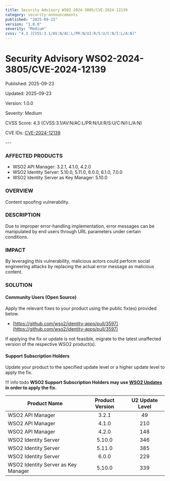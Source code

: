 ```yaml
---
title: Security Advisory WSO2-2024-3805/CVE-2024-12139
category: security-announcements
published: "2025-09-23" 
version: "1.0.0"
severity: "Medium"
cvss: "4.3 (CVSS:3.1/AV:N/AC:L/PR:N/UI:R/S:U/C:N/I:L/A:N)"
---
```


# Security Advisory WSO2-2024-3805/CVE-2024-12139

<p class="doc-info">Published: 2025-09-23</p> 
<p class="doc-info">Updated: 2025-09-23</p>
<p class="doc-info">Version: 1.0.0</p>
<p class="doc-info">Severity: Medium</p>
<p class="doc-info">CVSS Score: 4.3 (CVSS:3.1/AV:N/AC:L/PR:N/UI:R/S:U/C:N/I:L/A:N)</p>
<p class="doc-info">CVE IDs: <a href="https://www.cve.org/CVERecord?id=CVE-2024-12139">CVE-2024-12139</a></p>
---

### AFFECTED PRODUCTS
* WSO2 API Manager: 3.2.1, 4.1.0, 4.2.0
* WSO2 Identity Server: 5.10.0, 5.11.0, 6.0.0, 6.1.0, 7.0.0
* WSO2 Identity Server as Key Manager: 5.10.0


### OVERVIEW
Content spoofing vulnerability.


### DESCRIPTION
Due to improper error-handling implementation, error messages can be manipulated by end users through URL parameters under certain conditions.


### IMPACT
By leveraging this vulnerability, malicious actors could perform social engineering attacks by replacing the actual error message as malicious content.


### SOLUTION

#### Community Users (Open Source)
Apply the relevant fixes to your product using the public fix(es) provided below.

* [https://github.com/wso2/identity-apps/pull/3597](https://github.com/wso2/identity-apps/pull/3597)

If applying the fix or update is not feasible, migrate to the latest unaffected version of the respective WSO2 product(s).


#### Support Subscription Holders

Update your product to the specified update level or a higher update level to apply the fix.

!!! info todo
    **WSO2 Support Subscription Holders may use [WSO2 Updates](https://wso2.com/updates/) in order to apply the fix.**


| Product Name                        | Product Version | U2 Update Level |
| ----------------------------------- | :-------------: | :-------------: |
| WSO2 API Manager                    |      3.2.1      |       49        |
| WSO2 API Manager                    |      4.1.0      |       210       |
| WSO2 API Manager                    |      4.2.0      |       148       |
| WSO2 Identity Server                |     5.10.0      |       346       |
| WSO2 Identity Server                |     5.11.0      |       385       |
| WSO2 Identity Server                |      6.0.0      |       229       |
| WSO2 Identity Server as Key Manager |     5.10.0      |       339       |


